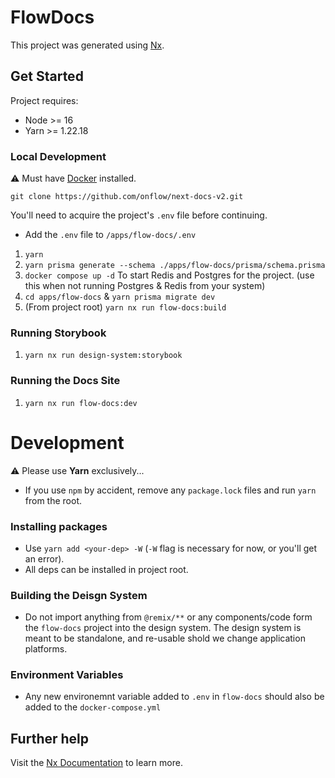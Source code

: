 

# FlowDocs

This project was generated using [Nx](https://nx.dev).

## Get Started

Project requires: 
- Node >= 16
- Yarn >= 1.22.18

### Local Development

⚠️ Must have [Docker](https://docs.docker.com/get-docker/) installed.

```
git clone https://github.com/onflow/next-docs-v2.git
```

You'll need to acquire the project's `.env` file before continuing. 
- Add the `.env` file to `/apps/flow-docs/.env`


1) `yarn`
2) `yarn prisma generate --schema ./apps/flow-docs/prisma/schema.prisma`
4) `docker compose up -d` To start Redis and Postgres for the project. (use this when not running Postgres & Redis from your system)
5) `cd apps/flow-docs` & `yarn prisma migrate dev`
6) (From project root) `yarn nx run flow-docs:build`


### Running Storybook

1) `yarn nx run design-system:storybook`

### Running the Docs Site

1) `yarn nx run flow-docs:dev`  


# Development

⚠️ Please use **Yarn** exclusively...
- If you use `npm` by accident, remove any `package.lock` files and run `yarn` from the root.

### Installing packages

- Use `yarn add <your-dep> -W` (`-W` flag is necessary for now, or you'll get an error).
- All deps can be installed in project root.

### Building the Deisgn System

- Do not import anything from `@remix/**` or any components/code form the `flow-docs` project into the design system. The design system is meant to be standalone, and re-usable shold we change application platforms.

### Environment Variables

- Any new environemnt variable added to `.env` in `flow-docs` should also be added to the `docker-compose.yml`


## Further help

Visit the [Nx Documentation](https://nx.dev) to learn more.
